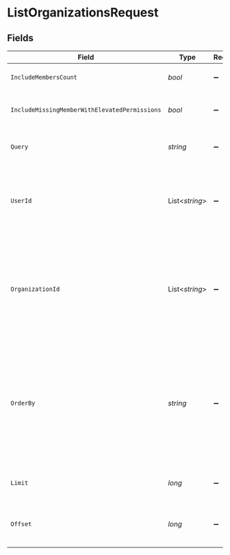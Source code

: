 # ListOrganizationsRequest


## Fields

| Field                                                                                                                                                                                                                                                                                                                                                                                                                                                                                                      | Type                                                                                                                                                                                                                                                                                                                                                                                                                                                                                                       | Required                                                                                                                                                                                                                                                                                                                                                                                                                                                                                                   | Description                                                                                                                                                                                                                                                                                                                                                                                                                                                                                                | Example                                                                                                                                                                                                                                                                                                                                                                                                                                                                                                    |
| ---------------------------------------------------------------------------------------------------------------------------------------------------------------------------------------------------------------------------------------------------------------------------------------------------------------------------------------------------------------------------------------------------------------------------------------------------------------------------------------------------------- | ---------------------------------------------------------------------------------------------------------------------------------------------------------------------------------------------------------------------------------------------------------------------------------------------------------------------------------------------------------------------------------------------------------------------------------------------------------------------------------------------------------- | ---------------------------------------------------------------------------------------------------------------------------------------------------------------------------------------------------------------------------------------------------------------------------------------------------------------------------------------------------------------------------------------------------------------------------------------------------------------------------------------------------------- | ---------------------------------------------------------------------------------------------------------------------------------------------------------------------------------------------------------------------------------------------------------------------------------------------------------------------------------------------------------------------------------------------------------------------------------------------------------------------------------------------------------- | ---------------------------------------------------------------------------------------------------------------------------------------------------------------------------------------------------------------------------------------------------------------------------------------------------------------------------------------------------------------------------------------------------------------------------------------------------------------------------------------------------------- |
| `IncludeMembersCount`                                                                                                                                                                                                                                                                                                                                                                                                                                                                                      | *bool*                                                                                                                                                                                                                                                                                                                                                                                                                                                                                                     | :heavy_minus_sign:                                                                                                                                                                                                                                                                                                                                                                                                                                                                                         | Flag to denote whether the member counts of each organization should be included in the response or not.                                                                                                                                                                                                                                                                                                                                                                                                   |                                                                                                                                                                                                                                                                                                                                                                                                                                                                                                            |
| `IncludeMissingMemberWithElevatedPermissions`                                                                                                                                                                                                                                                                                                                                                                                                                                                              | *bool*                                                                                                                                                                                                                                                                                                                                                                                                                                                                                                     | :heavy_minus_sign:                                                                                                                                                                                                                                                                                                                                                                                                                                                                                         | Flag to denote whether or not to include a member with elevated permissions who is not currently a member of the organization.                                                                                                                                                                                                                                                                                                                                                                             |                                                                                                                                                                                                                                                                                                                                                                                                                                                                                                            |
| `Query`                                                                                                                                                                                                                                                                                                                                                                                                                                                                                                    | *string*                                                                                                                                                                                                                                                                                                                                                                                                                                                                                                   | :heavy_minus_sign:                                                                                                                                                                                                                                                                                                                                                                                                                                                                                         | Returns organizations with ID, name, or slug that match the given query.<br/>Uses exact match for organization ID and partial match for name and slug.                                                                                                                                                                                                                                                                                                                                                     | false                                                                                                                                                                                                                                                                                                                                                                                                                                                                                                      |
| `UserId`                                                                                                                                                                                                                                                                                                                                                                                                                                                                                                   | List<*string*>                                                                                                                                                                                                                                                                                                                                                                                                                                                                                             | :heavy_minus_sign:                                                                                                                                                                                                                                                                                                                                                                                                                                                                                         | Returns organizations with the user ids specified. Any user ids not found are ignored.<br/>For each user id, the `+` and `-` can be prepended to the id, which denote whether the<br/>respective organization should be included or excluded from the result set.                                                                                                                                                                                                                                          | clerk                                                                                                                                                                                                                                                                                                                                                                                                                                                                                                      |
| `OrganizationId`                                                                                                                                                                                                                                                                                                                                                                                                                                                                                           | List<*string*>                                                                                                                                                                                                                                                                                                                                                                                                                                                                                             | :heavy_minus_sign:                                                                                                                                                                                                                                                                                                                                                                                                                                                                                         | Returns organizations with the organization ids specified. Any organization ids not found are ignored.<br/>For each organization id, the `+` and `-` can be prepended to the id, which denote whether the<br/>respective organization should be included or excluded from the result set. Accepts up to 100 organization ids.<br/>Example: ?organization_id=+org_1&organization_id=-org_2                                                                                                                  | -name                                                                                                                                                                                                                                                                                                                                                                                                                                                                                                      |
| `OrderBy`                                                                                                                                                                                                                                                                                                                                                                                                                                                                                                  | *string*                                                                                                                                                                                                                                                                                                                                                                                                                                                                                                   | :heavy_minus_sign:                                                                                                                                                                                                                                                                                                                                                                                                                                                                                         | Allows to return organizations in a particular order.<br/>At the moment, you can order the returned organizations either by their `name`, `created_at` or `members_count`.<br/>In order to specify the direction, you can use the `+/-` symbols prepended in the property to order by.<br/>For example, if you want organizations to be returned in descending order according to their `created_at` property, you can use `-created_at`.<br/>If you don't use `+` or `-`, then `+` is implied.<br/>Defaults to `-created_at`. |                                                                                                                                                                                                                                                                                                                                                                                                                                                                                                            |
| `Limit`                                                                                                                                                                                                                                                                                                                                                                                                                                                                                                    | *long*                                                                                                                                                                                                                                                                                                                                                                                                                                                                                                     | :heavy_minus_sign:                                                                                                                                                                                                                                                                                                                                                                                                                                                                                         | Applies a limit to the number of results returned.<br/>Can be used for paginating the results together with `offset`.                                                                                                                                                                                                                                                                                                                                                                                      | 20                                                                                                                                                                                                                                                                                                                                                                                                                                                                                                         |
| `Offset`                                                                                                                                                                                                                                                                                                                                                                                                                                                                                                   | *long*                                                                                                                                                                                                                                                                                                                                                                                                                                                                                                     | :heavy_minus_sign:                                                                                                                                                                                                                                                                                                                                                                                                                                                                                         | Skip the first `offset` results when paginating.<br/>Needs to be an integer greater or equal to zero.<br/>To be used in conjunction with `limit`.                                                                                                                                                                                                                                                                                                                                                          | 10                                                                                                                                                                                                                                                                                                                                                                                                                                                                                                         |